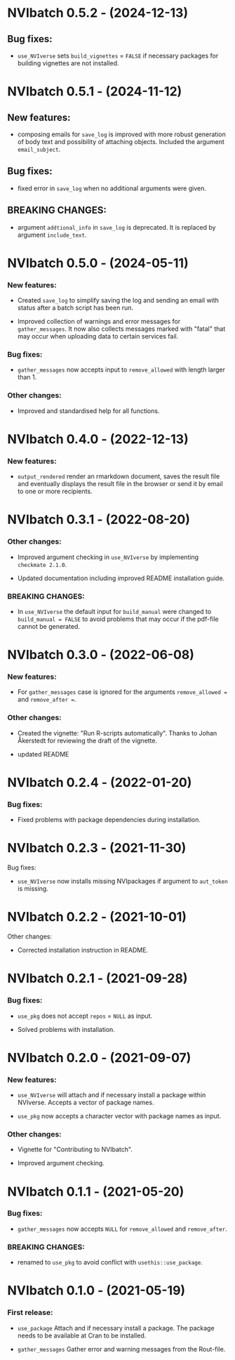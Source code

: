 # NVIbatch 0.5.2 - (2024-12-13)

## Bug fixes:

- `use_NVIverse` sets `build_vignettes` = `FALSE` if necessary packages for building vignettes are not installed.


# NVIbatch 0.5.1 - (2024-11-12)

## New features:

- composing emails for `save_log` is improved with more robust generation of body text and possibility of attaching objects. Included the argument `email_subject`.


## Bug fixes:

- fixed error in `save_log` when no additional arguments were given.


## BREAKING CHANGES:

- argument `addtional_info` in `save_log` is deprecated. It is replaced by argument `include_text`.


# NVIbatch 0.5.0 - (2024-05-11)

### New features:

- Created `save_log` to simplify saving the log and sending an email with status after a batch script has been run.

- Improved collection of warnings and error messages for `gather_messages`. It now also collects messages marked with "fatal" that may occur when uploading data to certain services fail.


### Bug fixes:

- `gather_messages` now accepts input to `remove_allowed` with length larger than 1.


### Other changes:

- Improved and standardised help for all functions.


# NVIbatch 0.4.0 - (2022-12-13)

### New features:

- `output_rendered` render an rmarkdown document, saves the result file and eventually displays the result file in the browser or send it by email to one or more recipients.


# NVIbatch 0.3.1 - (2022-08-20)

### Other changes:
  
  - Improved argument checking in `use_NVIverse` by implementing `checkmate 2.1.0`.
  
  - Updated documentation including improved README installation guide.
  
  
### BREAKING CHANGES:
  
  - In `use_NVIverse` the default input for `build_manual` were changed to `build_manual = FALSE` to avoid problems that may occur if the pdf-file cannot be generated. 


# NVIbatch 0.3.0 - (2022-06-08)

### New features:
  
  - For `gather_messages` case is ignored for the arguments `remove_allowed =` and `remove_after =`. 
  

### Other changes:

  - Created the vignette: "Run R-scripts automatically". Thanks to Johan Åkerstedt for reviewing the draft of the vignette.
  
  - updated README


# NVIbatch 0.2.4 - (2022-01-20)

### Bug fixes:

  - Fixed problems with package dependencies during installation.


# NVIbatch 0.2.3 - (2021-11-30)

  Bug fixes:

  - `use_NVIverse` now installs missing NVIpackages if argument to `aut_token` is missing.


# NVIbatch 0.2.2 - (2021-10-01)

  Other changes:

  - Corrected installation instruction in README.


# NVIbatch 0.2.1 - (2021-09-28)

### Bug fixes:

  - `use_pkg` does not accept `repos` = `NULL` as input.

  - Solved problems with installation.


# NVIbatch 0.2.0 - (2021-09-07)

### New features:

  - `use_NVIverse` will attach and if necessary install a package within NVIverse. Accepts a vector of package names.

  - `use_pkg` now accepts a character vector with package names as input.


### Other changes:

  - Vignette for "Contributing to NVIbatch".

  - Improved argument checking.


# NVIbatch 0.1.1 - (2021-05-20)

### Bug fixes:

  - `gather_messages` now accepts `NULL` for `remove_allowed` and `remove_after`.


### BREAKING CHANGES:

  - renamed to `use_pkg` to avoid conflict with `usethis::use_package`.


# NVIbatch 0.1.0 - (2021-05-19)

### First release:

  - `use_package` Attach and if necessary install a package. The package needs to be available at Cran to be installed.

  - `gather_messages` Gather error and warning messages from the Rout-file.
